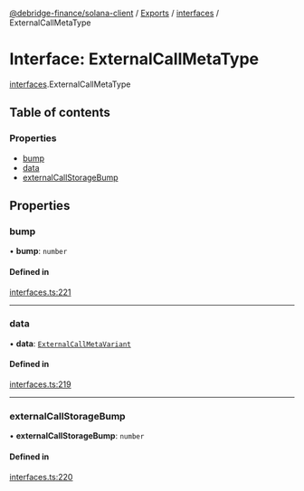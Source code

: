 [@debridge-finance/solana-client](../README.md) / [Exports](../modules.md) / [interfaces](../modules/interfaces.md) / ExternalCallMetaType

# Interface: ExternalCallMetaType

[interfaces](../modules/interfaces.md).ExternalCallMetaType

## Table of contents

### Properties

- [bump](interfaces.ExternalCallMetaType.md#bump)
- [data](interfaces.ExternalCallMetaType.md#data)
- [externalCallStorageBump](interfaces.ExternalCallMetaType.md#externalcallstoragebump)

## Properties

### bump

• **bump**: `number`

#### Defined in

[interfaces.ts:221](https://github.com/debridge-finance/solana-contracts-client/blob/1b61583/src/interfaces.ts#L221)

___

### data

• **data**: [`ExternalCallMetaVariant`](../modules/interfaces.md#externalcallmetavariant)

#### Defined in

[interfaces.ts:219](https://github.com/debridge-finance/solana-contracts-client/blob/1b61583/src/interfaces.ts#L219)

___

### externalCallStorageBump

• **externalCallStorageBump**: `number`

#### Defined in

[interfaces.ts:220](https://github.com/debridge-finance/solana-contracts-client/blob/1b61583/src/interfaces.ts#L220)
